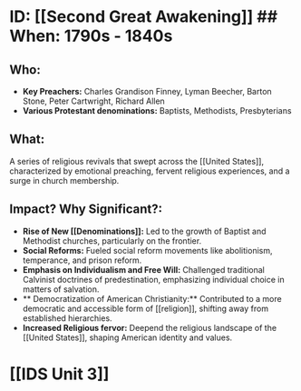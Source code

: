 # ID: [[Second Great Awakening]] ## When: 1790s - 1840s
## Who: 
- **Key Preachers:** Charles Grandison Finney, Lyman Beecher, Barton Stone, Peter Cartwright, Richard Allen
- **Various Protestant denominations:** Baptists, Methodists, Presbyterians 
## What: 
A series of religious revivals that swept across the [[United States]], characterized by emotional preaching, fervent religious experiences, and a surge in church membership. 
## Impact? Why Significant?: 
- **Rise of New [[Denominations]]:** Led to the growth of Baptist and Methodist churches, particularly on the frontier. 
- **Social Reforms:** Fueled social reform movements like abolitionism, temperance, and prison reform. 
- **Emphasis on Individualism and Free Will:** Challenged traditional Calvinist doctrines of predestination, emphasizing individual choice in matters of salvation.
- ** Democratization of American Christianity:**  Contributed to a more democratic and accessible form of [[religion]], shifting away from established hierarchies. 
- **Increased Religious fervor:**  Deepend the religious landscape of the [[United States]], shaping American identity and values. 

# [[IDS Unit 3]]